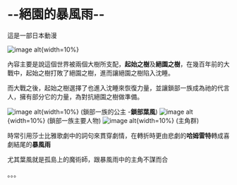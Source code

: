 
--絕園的暴風雨--
============

這是一部日本動漫

![image alt](https://imgur.com/7VM3dhm.jpg){width=10%}

內容主要是說這個世界被兩個大樹所支配，**起始之樹**及**絕園之樹**，在幾百年前的大戰中，起始之樹打敗了絕園之樹，進而讓絕園之樹陷入沈睡。  

而大戰之後，起始之樹選擇了也進入沈睡來恢復力量，並讓鎖部一族成為祂的代言人，擁有部分它的力量，為對抗絕園之樹做準備。

![image alt](https://imgur.com/Ccf31LD.jpg){width=10%}
(鎖部一族的公主 -**鎖部葉風**)
![image alt](https://imgur.com/6oFKQ3P.jpg){width=10%}
(鎖部一族主要人物)
![image alt](https://imgur.com/JL9Jz6m.jpg){width=10%}
(主角群)

時常引用莎士比雅歌劇中的詞句來貫穿劇情，在轉折時更由悲劇的**哈姆雷特**轉成喜劇結尾的**暴風雨**

尤其葉風就是孤島上的魔術師，跟暴風雨中的主角不謀而合

。。。
